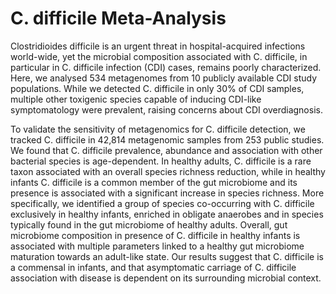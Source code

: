 # C. difficile Meta-Analysis

Clostridioides difficile is an urgent threat in hospital-acquired infections world-wide, yet the microbial composition associated with C. difficile, in particular in C. difficile infection (CDI) cases, remains poorly characterized. Here, we analysed 534 metagenomes from 10 publicly available CDI study populations. While we detected C. difficile in only 30% of CDI samples, multiple other toxigenic species capable of inducing CDI-like symptomatology were prevalent, raising concerns about CDI overdiagnosis. 

To validate the sensitivity of metagenomics for C. difficile detection, we tracked C. difficile in 42,814 metagenomic samples from 253 public studies. We found that C. difficile prevalence, abundance and association with other bacterial species is age-dependent. In healthy adults, C. difficile is a rare taxon associated with an overall species richness reduction, while in healthy infants C. difficile is a common member of the gut microbiome and its presence is associated with a significant increase in species richness. More specifically, we identified a group of species co-occurring with C. difficile exclusively in healthy infants, enriched in obligate anaerobes and in species typically found in the gut microbiome of healthy adults. Overall, gut microbiome composition in presence of C. difficile in healthy infants is associated with multiple parameters linked to a healthy gut microbiome maturation towards an adult-like state. Our results suggest that C. difficile is a commensal in infants, and that asymptomatic carriage of C. difficile association with disease is dependent on its surrounding microbial context.



